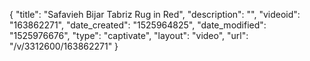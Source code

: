 {
    "title": "Safavieh Bijar Tabriz Rug in Red",
    "description": "",
    "videoid": "163862271",
    "date_created": "1525964825",
    "date_modified": "1525976676",
    "type": "captivate",
    "layout": "video",
    "url": "\/v\/3312600\/163862271"
}